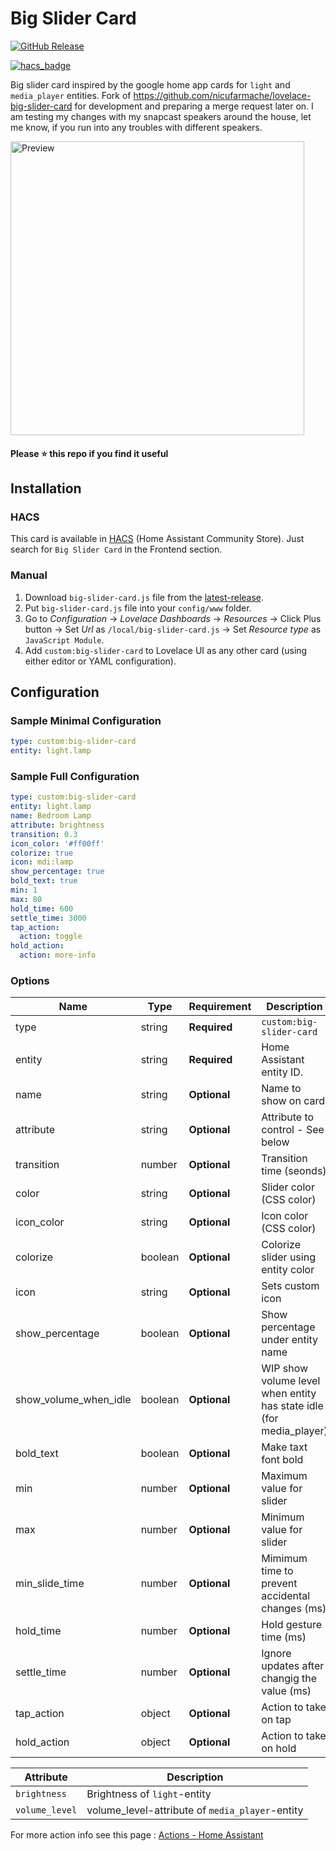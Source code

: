 # Big Slider Card
[![GitHub Release][releases-shield]][releases]
<!-- [![hacs_badge](https://img.shields.io/badge/HACS-default-orange.svg?style=for-the-badge)](https://github.com/custom-components/hacs) -->
[![hacs_badge](https://img.shields.io/badge/HACS-Default-41BDF5.svg?style=for-the-badge)](https://github.com/hacs/integration)

Big slider card inspired by the google home app cards for `light` and `media_player` entities.
Fork of https://github.com/nicufarmache/lovelace-big-slider-card for development and preparing a merge request later on.
I am testing my changes with my snapcast speakers around the house, let me know, if you run into any troubles with different speakers.

<picture>
  <source media="(prefers-color-scheme: dark)" srcset="https://raw.githubusercontent.com/nicufarmache/lovelace-big-slider-card/master/prev-dark.gif">
  <img width="470" alt="Preview" src="https://raw.githubusercontent.com/nicufarmache/lovelace-big-slider-card/master/prev-light.gif">
</picture>

#### Please ⭐️ this repo if you find it useful


## Installation

### HACS
This card is available in [HACS][hacs] (Home Assistant Community Store).
Just search for `Big Slider Card` in the Frontend section.

### Manual

1. Download `big-slider-card.js` file from the [latest-release].
2. Put `big-slider-card.js` file into your `config/www` folder.
3. Go to _Configuration_ → _Lovelace Dashboards_ → _Resources_ → Click Plus button → Set _Url_ as `/local/big-slider-card.js` → Set _Resource type_ as `JavaScript Module`.
4. Add `custom:big-slider-card` to Lovelace UI as any other card (using either editor or YAML configuration).

## Configuration
### Sample Minimal Configuration
```yaml
type: custom:big-slider-card
entity: light.lamp
```
### Sample Full Configuration
```yaml
type: custom:big-slider-card
entity: light.lamp
name: Bedroom Lamp
attribute: brightness
transition: 0.3
icon_color: '#ff00ff'
colorize: true
icon: mdi:lamp
show_percentage: true
bold_text: true
min: 1
max: 80
hold_time: 600
settle_time: 3000
tap_action:
  action: toggle
hold_action:
  action: more-info
```

### Options

| Name                  | Type    | Requirement  | Description                                                         | Default             |
|-----------------------|---------|--------------|---------------------------------------------------------------------|---------------------|
| type                  | string  | **Required** | `custom:big-slider-card`                                            |                     |
| entity                | string  | **Required** | Home Assistant entity ID.                                           |                     |
| name                  | string  | **Optional** | Name to show on card                                                | entity name         |
| attribute             | string  | **Optional** | Attribute to control - See below                                    | `brightness`        |
| transition            | number  | **Optional** | Transition time (seonds)                                            | not used if unset   |
| color                 | string  | **Optional** | Slider color (CSS color)                                            | theme color         |
| icon_color            | string  | **Optional** | Icon color (CSS color)                                              | entity color        |
| colorize              | boolean | **Optional** | Colorize slider using entity color                                  | false               |
| icon                  | string  | **Optional** | Sets custom icon                                                    | entity icon         |
| show_percentage       | boolean | **Optional** | Show percentage under entity name                                   | false               |
| show_volume_when_idle | boolean | **Optional** | WIP show volume level when entity has state idle (for media_player) | false               | 
| bold_text             | boolean | **Optional** | Make taxt font bold                                                 | false               |
| min                   | number  | **Optional** | Maximum value for slider                                            | `0`                 |
| max                   | number  | **Optional** | Minimum value for slider                                            | `100`               |
| min_slide_time        | number  | **Optional** | Mimimum time to prevent accidental changes (ms)                     | `0`                 |
| hold_time             | number  | **Optional** | Hold gesture time (ms)                                              | `600`               |
| settle_time           | number  | **Optional** | Ignore updates after changig the value (ms)                         | `3000`              |
| tap_action            | object  | **Optional** | Action to take on tap                                               | `action: toggle`    |
| hold_action           | object  | **Optional** | Action to take on hold                                              | `action: more-info` |

| Attribute       | Description                                     |
|-----------------|-------------------------------------------------|
| `brightness`    | Brightness of `light`-entity                    |
| `volume_level`  | volume_level-attribute of `media_player`-entity | 


For more action info see this page : [Actions - Home Assistant][actions]

<!-- References -->
[hacs]: https://hacs.xyz
[latest-release]: https://github.com/nicufarmache/lovelace-big-slider-card/releases/latest
[releases-shield]: https://img.shields.io/github/v/release/nicufarmache/lovelace-big-slider-card.svg?style=for-the-badge
[releases]: https://github.com/nicufarmache/lovelace-big-slider-card/releases
[icon-minimal]: https://raw.githubusercontent.com/nicufarmache/lovelace-big-slider-card/main/assets/grid-full-width.png
[actions]: https://www.home-assistant.io/dashboards/actions/
